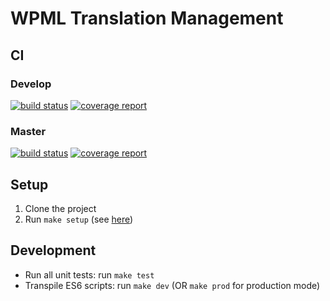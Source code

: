 # WPML Translation Management

## CI

### Develop
[![build status](https://git.onthegosystems.com/wpml/wpml-translation-management/badges/develop/build.svg)](https://git.onthegosystems.com/wpml/wpml-translation-management/commits/develop)
[![coverage report](https://git.onthegosystems.com/wpml/wpml-translation-management/badges/develop/coverage.svg)](https://git.onthegosystems.com/wpml/wpml-translation-management/commits/develop)

### Master
[![build status](https://git.onthegosystems.com/wpml/wpml-translation-management/badges/master/build.svg)](https://git.onthegosystems.com/wpml/wpml-translation-management/commits/master)
[![coverage report](https://git.onthegosystems.com/wpml/wpml-translation-management/badges/master/coverage.svg)](https://git.onthegosystems.com/wpml/wpml-translation-management/commits/master)

## Setup

1. Clone the project
2. Run `make setup` (see [here](https://git.onthegosystems.com/wpml-shared/makefile-git-hooks/tree/master))

## Development

- Run all unit tests: run `make test`
- Transpile ES6 scripts: run `make dev` (OR `make prod` for production mode)
